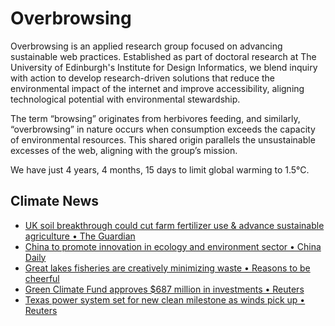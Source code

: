 # Overbrowsing

Overbrowsing is an applied research group focused on advancing sustainable web practices. Established as part of doctoral research at The University of Edinburgh's Institute for Design Informatics, we blend inquiry with action to develop research-driven solutions that reduce the environmental impact of the internet and improve accessibility, aligning technological potential with environmental stewardship.

The term “browsing” originates from herbivores feeding, and similarly, “overbrowsing” in nature occurs when consumption exceeds the capacity of environmental resources. This shared origin parallels the unsustainable excesses of the web, aligning with the group’s mission.

<!-- clock-time -->
We have just 4 years, 4 months, 15 days to limit global warming to 1.5°C.
<!-- /clock-time -->

## Climate News
<!-- clock-news -->
- [UK soil breakthrough could cut farm fertilizer use & advance sustainable agriculture • The Guardian](https://www.theguardian.com/environment/2025/feb/22/uk-soil-breakthrough-could-cut-farm-fertiliser-use-and-advance-sustainable-agriculture )
- [China to promote innovation in ecology and environment sector • China Daily](https://www.chinadaily.com.cn/a/202502/21/WS67b7dc97a310c240449d67dc.html )
- [Great lakes fisheries are creatively minimizing waste • Reasons to be cheerful ](https://reasonstobecheerful.world/great-lakes-fisheries-minimizing-waste/ )
- [Green Climate Fund approves $687 million in investments • Reuters](https://www.reuters.com/sustainability/sustainable-finance-reporting/green-climate-fund-approves-687-million-investments-2025-02-21/ )
- [Texas power system set for new clean milestone as winds pick up • Reuters](https://www.reuters.com/markets/commodities/texas-power-system-set-new-clean-milestone-winds-pick-up-maguire-2025-02-20/ )
<!-- /clock-news -->
